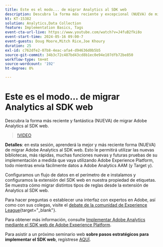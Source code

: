 ```yaml
---
title: Este es el modo... de migrar Analytics al SDK web
description: Descubra la forma más reciente y excepcional (NUEVA) de migrar Adobe Analytics al SDK web
kt: KT-15382
solution: Analytics,Data Collection
feature: Implementation Basics, Tags
event-cta-url-live: https://www.youtube.com/watch?v=J4fuB2fki8o
event-start-time: 2024-05-16 09:00-7
event-guests: Doug Moore,Mitch Rice,Joe Khoury
duration: 25
exl-id: c762dfe2-07b8-4eac-afa4-d94636d0b5b5
source-git-commit: 34b3c72c487bd43cd8b1ec0e94e107dfb72be850
workflow-type: tm+mt
source-wordcount: '192'
ht-degree: 0%

---
```


# Este es el modo... de migrar Analytics al SDK web

Descubra la forma más reciente y fantástica (NUEVA) de migrar Adobe Analytics al SDK web.

>[!VIDEO](https://video.tv.adobe.com/v/3428791/?quality=12&learn=on)

**Detalles**: en esta sesión, aprenderá la mejor y más reciente forma (NUEVA) de migrar Adobe Analytics al SDK web. Esto le permitirá utilizar las nuevas bibliotecas, más rápidas, muchas funciones nuevas y futuras pruebas de su implementación a medida que vaya utilizando Adobe Experience Platform, todo mientras envía fácilmente datos a Adobe Analytics AAM (y Target y).

Configuramos un flujo de datos en el perímetro de e instalamos y configuramos la extensión del SDK web en nuestra propiedad de etiquetas. Se muestra cómo migrar distintos tipos de reglas desde la extensión de Analytics al SDK web.

Para hacer preguntas o establecer una interfaz con expertos en Adobe, así como con sus colegas, visite el [debate de la comunidad de Experience League](https://experienceleaguecommunities.adobe.com/t5/adobe-experience-platform-data/experience-league-live-post-session-discussion-this-is-the-way/m-p/673538){target="_blank"}.

Para obtener más información, consulte [Implementar Adobe Analytics mediante el SDK web de Adobe Experience Platform](https://experienceleague.adobe.com/en/docs/analytics/implementation/aep-edge/web-sdk/overview).

Para asistir a un próximo seminario web **sobre pasos estratégicos para implementar el SDK web**, regístrese [AQUÍ](https://engage.adobe.com/step_by_step_guide_implement.html).
